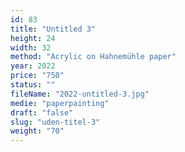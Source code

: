 ```yaml
---
id: 83
title: "Untitled 3"
height: 24
width: 32
method: "Acrylic on Hahnemühle paper"
year: 2022
price: "750"
status: ""
fileName: "2022-untitled-3.jpg"
medie: "paperpainting"
draft: "false"
slug: "uden-titel-3"
weight: "70"
---
```

